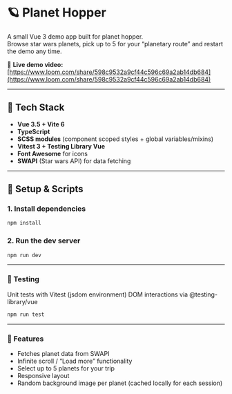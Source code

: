 # 🪐 Planet Hopper

A small Vue 3 demo app built for planet hopper.  
Browse star wars planets, pick up to 5 for your “planetary route” and restart the demo any time.

🎥 **Live demo video:**  
[https://www.loom.com/share/598c9532a9cf44c596c69a2ab14db684](https://www.loom.com/share/598c9532a9cf44c596c69a2ab14db684)

---

## 🚀 Tech Stack

- **Vue 3.5 + Vite 6**
- **TypeScript**
- **SCSS modules** (component scoped styles + global variables/mixins)
- **Vitest 3 + Testing Library Vue**
- **Font Awesome** for icons
- **SWAPI** (Star wars API) for data fetching

---

## 🧰 Setup & Scripts

### 1. Install dependencies

```bash
npm install
```

### 2. Run the dev server

```bash
npm run dev
```

---

### 🧪 Testing

Unit tests with Vitest (jsdom environment)
DOM interactions via @testing-library/vue

```bash
npm run test
```

---

### 🧱 Features

- Fetches planet data from SWAPI
- Infinite scroll / “Load more” functionality
- Select up to 5 planets for your trip
- Responsive layout
- Random background image per planet (cached locally for each session)
